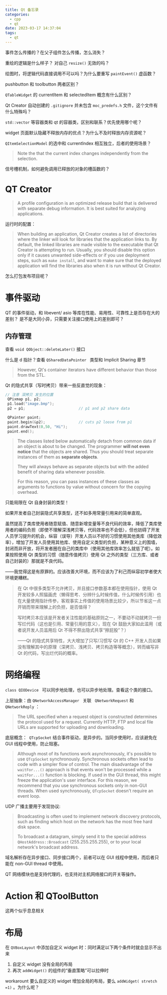 ```yaml
---
title: Qt 备忘录
categories:
  - cpp
  - qt
date: 2023-03-17 14:37:04
tags:
  - qt
---
```


事件怎么传播的？在父子组件怎么传播，怎么消失？

重绘的逻辑是什么样子？ 对自己 `resize()` 无效的吗？

绘图时，将逻辑代码直接调用不可以吗？为什么要重写 `paintEvent()` 虚函数？

pushbutton 和 toolbutton 两者区别？

`QTableWidget` 的 currentItem 和 selectedItem 概念有什么区别？

Qt Creator 自动创建的 `.gitignore` 并未包含 `moc_predefs.h` 文件，这个文件有什么特殊吗？

`std::vector` 等容器类和 qt 的容器类，区别和联系？优先使用哪个呢？

widget 页面默认隐藏不释放内存的优点？为什么不及时释放内存资源呢？

<!-- more -->

`QItemSelectionModel` 的选中和 currentIndex 相互独立，后者的使用场景？

> Note the that the current index changes independently from the selection. 

信号槽机制，如何避免调用已释放的对象的槽函数的？

# QT Creator

> A profile configuration is an optimized release build that is delivered with separate debug information. It is best suited for analyzing applications.

运行时的配置：

> When building an application, Qt Creator creates a list of directories where the linker will look for libraries that the application links to. By default, the linked libraries are made visible to the executable that Qt Creator is attempting to run. Usually, you should disable this option only if it causes unwanted side-effects or if you use deployment steps, such as `make install`, and want to make sure that the deployed application will find the libraries also when it is run without Qt Creator.

怎么打包发布项目呢？

# 事件驱动

QT 的事件驱动，和 libevent/ asio 等库在性能、易用性、可靠性上是否存在大的差别？ 是不是大同小异，只需要关注接口使用上的差别即可？

## 内存管理

查看 `void QObject::deleteLater()` 接口

什么是 d 指针？查看 `QSharedDataPointer ` 类型和 Implicit Sharing 章节

> However, Qt's container iterators have different behavior than those from the STL. 

Qt 的隐式共享（写时拷贝）带来一些反直觉的现象：

```cpp
// 注意 深拷贝 发生的位置
 QPixmap p1, p2;
 p1.load("image.bmp");
 p2 = p1;                        // p1 and p2 share data

 QPainter paint;
 paint.begin(&p2);               // cuts p2 loose from p1
 paint.drawText(0,50, "Hi");
 paint.end();
```

> The classes listed below automatically detach from common data if an object is about to be changed. The programmer **will not even notice** that the objects are shared. Thus you should treat separate instances of them as **separate objects**. 
> 
> They will always behave as separate objects but with the added benefit of sharing data whenever possible. 
> 
> For this reason, you can pass instances of these classes as arguments to functions by value without concern for the copying overhead. 

只能局限在 Qt 自身封装的类型！

如果开发者自己封装隐式共享类型，还不如多用常量引用来的简单直观。

虽然提高了类库使用者随意赋值、随意新增变量等不良代码的效率，降低了类库使用者的编码负担（即使不理解深浅拷贝等，代码效率也不会低），但也妨碍了开发人员学习提升的机会，纵容（误导）开发人员以不好的习惯使用其他类库（降低效率），增加了开发人员使用其他库、使用自定义类型的负担，某种意义上的围墙，封闭而非开放，将开发者圈在自己的类库中（使用其他库效率怎么就低了呢）。如果按照使用 Qt 类型的习惯（随意传值拷贝）使用 Qt 之外的类型（三方库、或者自己封装的）那就是不良代码。

——我觉得这是有原罪的。应该改善大环境，而不应该为了利己而纵容初学者使大环境更糟糕。

> 在 Qt 中很多类型不允许拷贝，并且接口参数基本都在使用指针，使用 Qt 开发较多人照猫画虎（懒得思考、分辨什么时候传值，什么时候传引用）也在大量使用指针传参，客观事实上传值的使用场景比较少，所以节省这一点开销而带来理解上的负担，是否值得？ 
> 
> 写时拷贝本应该是开发者关注性能的基础原则之一，不要动不动就拷贝一份写烂代码（这也是引用、常量引用的意义），现在 Qt 鼓励大家如此滥用（或者说开发人员滥用后 Qt 不得不祭出隐式共享“擦屁股”？）
> 
> ——Qt 的隐式共享特性，大大增加了只写/习惯写 Qt 的 C++ 开发人员如果没有理解其中的原理（深拷贝、浅拷贝、拷贝构造等等概念），转而编写非 Qt 的代码，写出烂代码的概率。


# 网络编程

`class QIODevice ` 可以同步地处理，也可以异步地处理。查看这个类的接口。

上层抽象：由  `QNetworkAccessManager ` 关联 ` QNetworkRequest` 和 `QNetworkReply` ：

>  The URL specified when a request object is constructed determines the protocol used for a request. Currently HTTP, FTP and local file URLs are supported for uploading and downloading.

底层概念：` QTcpSocket` 结合事件驱动，是异步的。当同步使用时，应该避免在 GUI 线程中使用，防止阻塞。

> Although most of its functions work asynchronously, it's possible to use `QTcpSocket` synchronously.
> Synchronous sockets often lead to code with a simpler flow of control. The main disadvantage of the `waitFor...()` approach is that events won't be processed while a `waitFor...()` function is blocking. If used in the GUI thread, this might freeze the application's user interface. For this reason, we recommend that you use synchronous sockets only in non-GUI threads. When used synchronously, `QTcpSocket` doesn't require an event loop.

UDP 广播主要用于发现协议:

> Broadcasting is often used to implement network discovery protocols, such as finding which host on the network has the most free hard disk space.
> 
> To broadcast a datagram, simply send it to the special address `QHostAddress::Broadcast` (255.255.255.255), or to your local network's broadcast address.

域名解析存在异步接口、同步接口两个，前者可以在 GUI 线程中使用，而后者只能在 non-GUI thread 中使用。

QT 网络模块也是支持代理的，也支持对主机网络接口的开关等操作。

# Action 和 QToolButton

这两个似乎息息相关

# 布局

在 `QVBoxLayout` 中添加自定义 widget 时：同时满足以下两个条件时就会显示不出来

1. 自定义 widget 没有全局的布局
2. 再次 `addWidget()` 的组件的“垂直策略”可以拉伸时

workarount 要么自定义的 widget 增加全局的布局，要么 `addWidget( stretch =1)` 。为什么呢？
